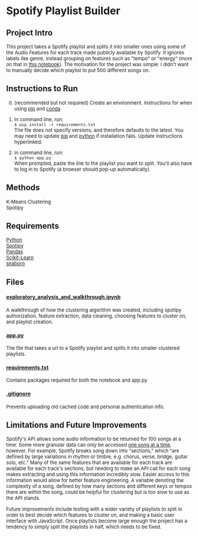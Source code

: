 # Spotify Playlist Builder

## Project Intro

<font size='2'>This project takes a Spotify playlist and splits it into smaller ones using some of the Audio Features for each track made publicly available by Spotify. It ignores labels like genre, instead grouping on features such as "tempo" or "energy" (more on that in [this notebook](exploratory_analysis_and_walkthrough.ipynb)). The motivation for the project was simple: I didn't want to manually decide which playlist to put 500 different songs on.</font>

## Instructions to Run

<font size='2'>

0. (recommended but not required) Create an environment. Instructions for when using [pip](https://packaging.python.org/en/latest/guides/installing-using-pip-and-virtual-environments/) and [conda](https://conda.io/projects/conda/en/latest/user-guide/tasks/manage-environments.html#creating-an-environment-with-commands)

1. In command line, run:  
```$ pip install -r requirements.txt```  
The file does not specify versions, and therefore defaults to the latest. You may need to update [pip](https://pip.pypa.io/en/stable/installation/#upgrading-pip) and [python](https://www.pythoncentral.io/how-to-update-python/) if installation fails. Update instructions hyperlinked.

2. In command line, run:  
```$ python app.py```  
When prompted, paste the link to the playlist you want to split. You'll also have to log in to Spotify (a browser should pop-up automatically).

</font>

## Methods

<font size='2'>K-Means Clustering  
Spotipy  </font>

## Requirements
<font size='2'>[Python](https://www.python.org/downloads/ "Python")  
[Spotipy](https://spotipy.readthedocs.io/en/2.22.1/ "Spotipy")  
[Pandas](https://pandas.pydata.org/ "Pandas")  
[Scikit-Learn](https://scikit-learn.org/stable/ "scikit-learn")  
[seaborn](https://seaborn.pydata.org/ "seaborn")  </font>

## Files

#### [exploratory_analysis_and_walkthrough.ipynb](exploratory_analysis_and_walkthrough.ipynb)
<font size='2'>A walkthrough of how the clustering algorithm was created, including spotipy authorization, feature extraction, data cleaning, choosing features to cluster on, and playlist creation.</font>

#### [app.py](app.py)
<font size='2'>The file that takes a url to a Spotify playlist and splits it into smaller clustered playlists.</font>

#### [requirements.txt](requirements.txt)
<font size='2'>Contains packages required for both the notebook and app.py</font>

#### [.gitignore](.gitignore)
<font size='2'>Prevents uploading old cached code and personal authentication info.</font>

## Limitations and Future Improvements

<font size='2'>Spotify's API allows some audio information to be returned for 100 songs at a time. Some more granular data can only be accessed [one song at a time](https://developer.spotify.com/documentation/web-api/reference/get-audio-analysis), however. For example, Spotify breaks song down into "sections," which "are defined by large variations in rhythm or timbre, e.g. chorus, verse, bridge, guitar solo, etc." Many of the same features that are available for each track are available for each track's sections, but needing to make an API call for each song makes extracting and using this information incredibly slow. Easier access to this information would allow for better feature engineering. A variable denoting the complexity of a song, defined by how many sections and different keys or tempos there are within the song, could be helpful for clustering but is too slow to use as the API stands.  
  
Future improvements include testing with a wider variety of playlists to split in order to best decide which features to cluster on, and making a basic user interface with JavaScript. Once playlists become large enough the project has a tendency to simply split the playlists in half, which needs to be fixed.</font>